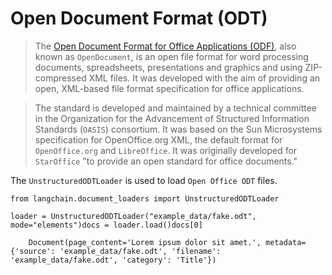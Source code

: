 Open Document Format (ODT)
==========================

> The [Open Document Format for Office Applications (ODF)](https://en.wikipedia.org/wiki/OpenDocument), also known as `OpenDocument`, is an open file format for word processing documents, spreadsheets, presentations and graphics and using ZIP-compressed XML files. It was developed with the aim of providing an open, XML-based file format specification for office applications.

> The standard is developed and maintained by a technical committee in the Organization for the Advancement of Structured Information Standards (`OASIS`) consortium. It was based on the Sun Microsystems specification for OpenOffice.org XML, the default format for `OpenOffice.org` and `LibreOffice`. It was originally developed for `StarOffice` "to provide an open standard for office documents."

The `UnstructuredODTLoader` is used to load `Open Office ODT` files.

    from langchain.document_loaders import UnstructuredODTLoader

    loader = UnstructuredODTLoader("example_data/fake.odt", mode="elements")docs = loader.load()docs[0]

        Document(page_content='Lorem ipsum dolor sit amet.', metadata={'source': 'example_data/fake.odt', 'filename': 'example_data/fake.odt', 'category': 'Title'})
